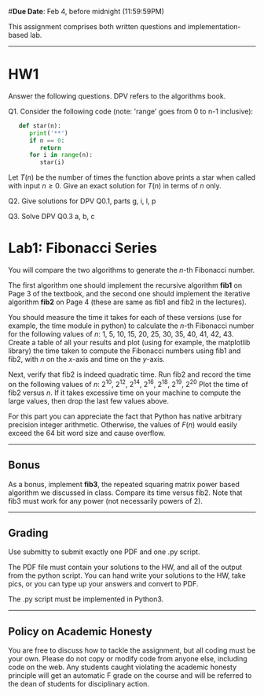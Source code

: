 <!--
.. title: HW1
.. slug: algo_hw1
.. date: 2021-01-28 21:20:01 UTC-04:00
.. tags: 
.. category: 
.. link: 
.. description: 
.. has_math: True
.. type: text
-->

#**Due Date**: Feb 4, before midnight (11:59:59PM)

This assignment comprises both written questions and
implementation-based lab.

---

# HW1

Answer the following questions. DPV refers to the algorithms book.

Q1. Consider the following code (note: 'range' goes from 0 to n-1
inclusive):
```python
   def star(n):
      print('**')
      if n == 0: 
         return
      for i in range(n):
         star(i)
```
Let $T(n)$ be the number of times the function above prints a star when
called with input $n \ge 0$. Give an exact solution for $T(n)$ in terms
of $n$ only.

Q2. Give solutions for DPV Q0.1, parts g, i, l, p

Q3. Solve DPV Q0.3 a, b, c


# Lab1: Fibonacci Series


You will compare the two algorithms to generate the $n$-th Fibonacci
number. 

The first algorithm one should implement the recursive algorithm
**fib1** on Page 3 of the textbook, and the second one should implement
the iterative algorithm **fib2** on Page 4 (these are same as fib1 and
fib2 in the lectures).

You should measure the time it takes for each of these versions (use for
example, the time module in python) to calculate the $n$-th Fibonacci
number for the following values of $n$: 1, 5, 10, 15, 20, 25, 30, 35,
40, 41, 42, 43. Create a table of all your results and plot (using for
example, the matplotlib library) the time taken to compute the Fibonacci
numbers using fib1 and fib2, with $n$ on the $x$-axis and time on the
$y$-axis.

Next, verify that fib2 is indeed quadratic time. Run fib2 and record the
time on the following values of $n$: $2^{10}$, $2^{12}$, $2^{14}$,
$2^{16}$, $2^{18}$, $2^{19}$, $2^{20}$ Plot the time of fib2 versus $n$.
If it takes excessive time on your machine to compute the large values,
then drop the last few values above.

For this part you can appreciate the fact that Python has native
arbitrary precision integer arithmetic. Otherwise, the values of $F(n)$
would easily exceed the 64 bit word size and cause overflow.

--- 

## Bonus

As a bonus, implement **fib3**, the repeated squaring matrix
power based algorithm we discussed in class. Compare its time versus
fib2. Note that fib3 must work for any power (not necessarily powers of
2).

---

## Grading

Use submitty to submit exactly one PDF and one .py script.

The PDF file must contain your solutions to the HW, and all of the
output from the python script.
You can hand write your solutions to the HW, take pics, or you can type up your answers and convert to PDF.

The .py script must be implemented in Python3. 

---

## Policy on Academic Honesty

You are free to discuss how to tackle the assignment, but all coding
must be your own. Please do not copy or modify code from anyone else,
including code on the web. Any students caught violating the academic
honesty principle will get an automatic F grade on the course and will
be referred to the dean of students for disciplinary action.

